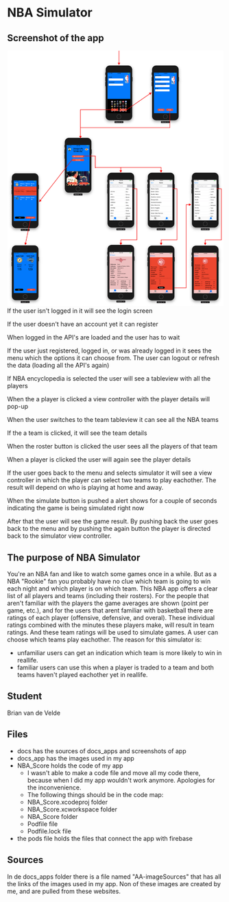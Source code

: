# NBA Simulator

## Screenshot of the app
![](docs/Appflow.png)
If the user isn't logged in it will see the login screen

If the user doesn't have an account yet it can register

When logged in the API's are loaded and the user has to wait

If the user just registered, logged in, or was already logged in it sees the menu which the options it can choose from. The user can logout or refresh the data (loading all the API's again)

If NBA encyclopedia is selected the user will see a tableview with all the players

When the a player is clicked a view controller with the player details will pop-up

When the user switches to the team tableview it can see all the NBA teams

If the a team is clicked, it will see the team details 

When the roster button is clicked the user sees all the players of that team

When a player is clicked the user will again see the player details

If the user goes back to the menu and selects simulator it will see a view controller in which the player can select two teams to play eachother. The result will depend on who is playing at home and away. 

When the simulate button is pushed a alert shows for a couple of seconds indicating the game is being simulated right now

After that the user will see the game result. By pushing back the user goes back to the menu and by pushing the again button the player is directed back to the simulator view controller.

## The purpose of NBA Simulator
You're an NBA fan and like to watch some games once in a while. But as a NBA "Rookie" fan you probably have no clue which team is going to win each night and which player is on which team. This NBA app offers a clear list of all players and teams (including their rosters). For the people that aren't familiar with the players the game averages are shown (point per game, etc.), and for the users that arent familiar with basketball there are ratings of each player (offensive, defensive, and overal). These individual ratings combined with the minutes these players make, will result in team ratings. And these team ratings will be used to simulate games. A user can choose which teams play eachother. The reason for this simulator is:
- unfamiliar users can get an indication which team is more likely to win in reallife.
- familiar users can use this when a player is traded to a team and both teams haven't played eachother yet in reallife.

## Student
Brian van de Velde 

## Files
- docs has the sources of docs_apps and screenshots of app
- docs_app has the images used in my app
- NBA_Score holds the code of my app
  * I wasn't able to make a code file and move all my code there, because when I did my app wouldn't work anymore. Apologies for the inconvenience.
  * The following things should be in the code map:
   - NBA_Score.xcodeproj folder
   - NBA_Score.xcworkspace folder
   - NBA_Score folder
   - Podfile file
   - Podfile.lock file
- the pods file holds the files that connect the app with firebase

## Sources
In de docs_apps folder there is a file named "AA-imageSources" that has all the links of the images used in my app. Non of these images are created by me, and are pulled from these websites.
